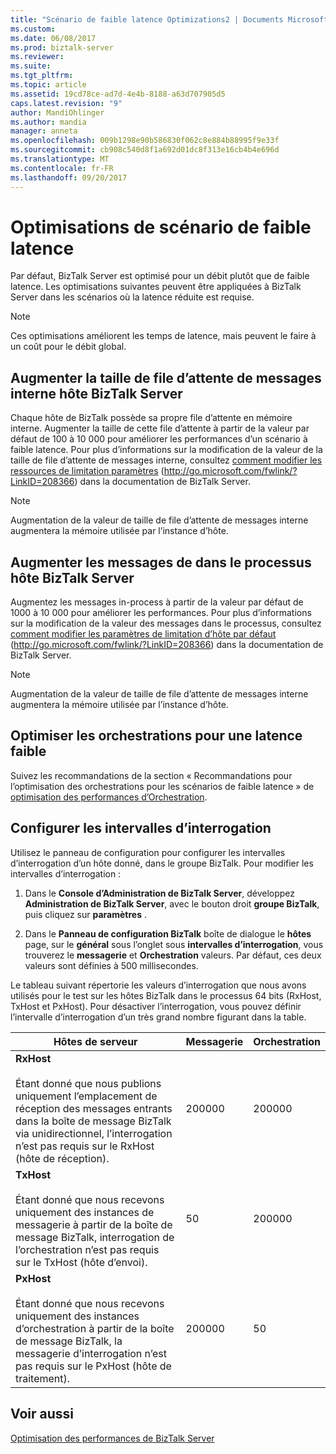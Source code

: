 ```yaml
---
title: "Scénario de faible latence Optimizations2 | Documents Microsoft"
ms.custom: 
ms.date: 06/08/2017
ms.prod: biztalk-server
ms.reviewer: 
ms.suite: 
ms.tgt_pltfrm: 
ms.topic: article
ms.assetid: 19cd78ce-ad7d-4e4b-8188-a63d707905d5
caps.latest.revision: "9"
author: MandiOhlinger
ms.author: mandia
manager: anneta
ms.openlocfilehash: 009b1298e90b586830f062c8e884b88995f9e33f
ms.sourcegitcommit: cb908c540d8f1a692d01dc8f313e16cb4b4e696d
ms.translationtype: MT
ms.contentlocale: fr-FR
ms.lasthandoff: 09/20/2017
---
```

# <a name="low-latency-scenario-optimizations"></a>Optimisations de scénario de faible latence
Par défaut, BizTalk Server est optimisé pour un débit plutôt que de faible latence. Les optimisations suivantes peuvent être appliquées à BizTalk Server dans les scénarios où la latence réduite est requise.  
  
> [!NOTE]  
>  Ces optimisations améliorent les temps de latence, mais peuvent le faire à un coût pour le débit global.  
  
## <a name="increase-the-biztalk-server-host-internal-message-queue-size"></a>Augmenter la taille de file d’attente de messages interne hôte BizTalk Server  
 Chaque hôte de BizTalk possède sa propre file d’attente en mémoire interne. Augmenter la taille de cette file d’attente à partir de la valeur par défaut de 100 à 10 000 pour améliorer les performances d’un scénario à faible latence. Pour plus d’informations sur la modification de la valeur de la taille de file d’attente de messages interne, consultez [comment modifier les ressources de limitation paramètres](http://go.microsoft.com/fwlink/?LinkID=208366) (http://go.microsoft.com/fwlink/?LinkID=208366) dans la documentation de BizTalk Server.  
  
> [!NOTE]  
>  Augmentation de la valeur de taille de file d’attente de messages interne augmentera la mémoire utilisée par l’instance d’hôte.  
  
## <a name="increase-the-biztalk-server-host-in-process-messages"></a>Augmenter les messages de dans le processus hôte BizTalk Server  
 Augmentez les messages in-process à partir de la valeur par défaut de 1000 à 10 000 pour améliorer les performances. Pour plus d’informations sur la modification de la valeur des messages dans le processus, consultez [comment modifier les paramètres de limitation d’hôte par défaut](http://go.microsoft.com/fwlink/?LinkID=208366) (http://go.microsoft.com/fwlink/?LinkID=208366) dans la documentation de BizTalk Server.  
  
> [!NOTE]  
>  Augmentation de la valeur de taille de file d’attente de messages interne augmentera la mémoire utilisée par l’instance d’hôte.  
  
## <a name="optimize-orchestrations-for-low-latency"></a>Optimiser les orchestrations pour une latence faible  
 Suivez les recommandations de la section « Recommandations pour l’optimisation des orchestrations pour les scénarios de faible latence » de [optimisation des performances d’Orchestration](../technical-guides/optimizing-orchestration-performance.md).  
  
## <a name="configure-polling-intervals"></a>Configurer les intervalles d’interrogation  
 Utilisez le panneau de configuration pour configurer les intervalles d’interrogation d’un hôte donné, dans le groupe BizTalk. Pour modifier les intervalles d’interrogation :  
  
1.  Dans le **Console d’Administration de BizTalk Server**, développez **Administration de BizTalk Server**, avec le bouton droit **groupe BizTalk**, puis cliquez sur **paramètres** .  
  
2.  Dans le **Panneau de configuration BizTalk** boîte de dialogue le **hôtes** page, sur le **général** sous l’onglet sous **intervalles d’interrogation**, vous trouverez le **messagerie** et **Orchestration** valeurs. Par défaut, ces deux valeurs sont définies à 500 millisecondes.  
  
 Le tableau suivant répertorie les valeurs d’interrogation que nous avons utilisés pour le test sur les hôtes BizTalk dans le processus 64 bits (RxHost, TxHost et PxHost). Pour désactiver l’interrogation, vous pouvez définir l’intervalle d’interrogation d’un très grand nombre figurant dans la table.  
  
|Hôtes de serveur|Messagerie|Orchestration|  
|------------------|---------------|-------------------|  
|**RxHost**<br /><br /> Étant donné que nous publions uniquement l’emplacement de réception des messages entrants dans la boîte de message BizTalk via unidirectionnel, l’interrogation n’est pas requis sur le RxHost (hôte de réception).|200000|200000|  
|**TxHost**<br /><br /> Étant donné que nous recevons uniquement des instances de messagerie à partir de la boîte de message BizTalk, interrogation de l’orchestration n’est pas requis sur le TxHost (hôte d’envoi).|50|200000|  
|**PxHost**<br /><br /> Étant donné que nous recevons uniquement des instances d’orchestration à partir de la boîte de message BizTalk, la messagerie d’interrogation n’est pas requis sur le PxHost (hôte de traitement).|200000|50|  
  
## <a name="see-also"></a>Voir aussi  
 [Optimisation des performances de BizTalk Server](../technical-guides/optimizing-biztalk-server-performance.md)